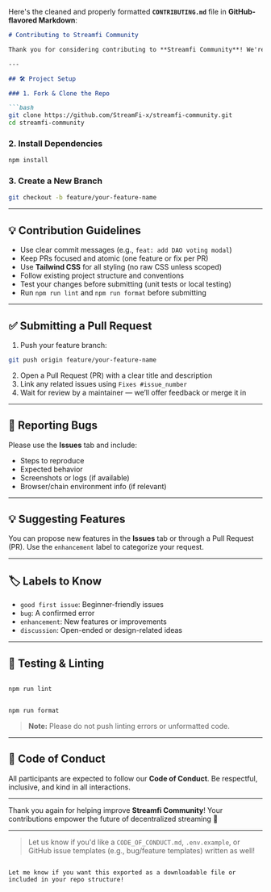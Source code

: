 Here's the cleaned and properly formatted **`CONTRIBUTING.md`** file in **GitHub-flavored Markdown**:

````markdown
# Contributing to Streamfi Community

Thank you for considering contributing to **Streamfi Community**! We're building the social and governance layer of the Streamfi ecosystem, and your contributions help move decentralized streaming forward 🚀

---

## 🛠 Project Setup

### 1. Fork & Clone the Repo

```bash
git clone https://github.com/StreamFi-x/streamfi-community.git
cd streamfi-community
````

### 2. Install Dependencies

```bash
npm install
```

### 3. Create a New Branch

```bash
git checkout -b feature/your-feature-name
```

---

## 💡 Contribution Guidelines

* Use clear commit messages (e.g., `feat: add DAO voting modal`)
* Keep PRs focused and atomic (one feature or fix per PR)
* Use **Tailwind CSS** for all styling (no raw CSS unless scoped)
* Follow existing project structure and conventions
* Test your changes before submitting (unit tests or local testing)
* Run `npm run lint` and `npm run format` before submitting

---

## ✅ Submitting a Pull Request

1. Push your feature branch:

```bash
git push origin feature/your-feature-name
```

2. Open a Pull Request (PR) with a clear title and description
3. Link any related issues using `Fixes #issue_number`
4. Wait for review by a maintainer — we’ll offer feedback or merge it in

---

## 🐛 Reporting Bugs

Please use the **Issues** tab and include:

* Steps to reproduce
* Expected behavior
* Screenshots or logs (if available)
* Browser/chain environment info (if relevant)

---

## 💡 Suggesting Features

You can propose new features in the **Issues** tab or through a Pull Request (PR). Use the `enhancement` label to categorize your request.

---

## 🏷 Labels to Know

* `good first issue`: Beginner-friendly issues
* `bug`: A confirmed error
* `enhancement`: New features or improvements
* `discussion`: Open-ended or design-related ideas

---

## 🧪 Testing & Linting

```bash

npm run lint


npm run format
```

> **Note:** Please do not push linting errors or unformatted code.

---

## 📜 Code of Conduct

All participants are expected to follow our **Code of Conduct**. Be respectful, inclusive, and kind in all interactions.

---

Thank you again for helping improve **Streamfi Community**! Your contributions empower the future of decentralized streaming 🙌

---

> Let us know if you'd like a `CODE_OF_CONDUCT.md`, `.env.example`, or GitHub issue templates (e.g., bug/feature templates) written as well!

```

Let me know if you want this exported as a downloadable file or included in your repo structure!
```
